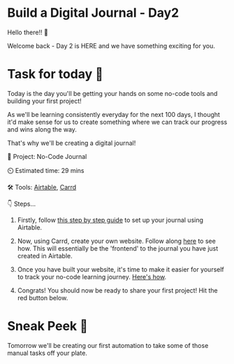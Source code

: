 # Build a Digital Journal - Day2


Hello there!! 👋

Welcome back - Day 2 is HERE and we have something exciting for you. 

# Task for today 🚀


Today is the day you'll be getting your hands on some no-code tools and building your first project! 

As we'll be learning consistently everyday for the next 100 days, I thought it'd make sense for us to create something where we can track our progress and wins along the way. 

That's why we'll be creating a digital journal! 

🧱 Project: No-Code Journal

⏲️ Estimated time: 29 mins

🛠️ Tools: [Airtable](https://www.airtable.com/), [Carrd](https://carrd.co/)

👇 Steps...

1. Firstly, follow [this step by step guide](https://mynocodejournal.com/#airtable) to set up your journal using Airtable. 

2. Now, using Carrd, create your own website. Follow along [here](https://mynocodejournal.com/#carrd) to see how. This will essentially be the 'frontend' to the journal you have just created in Airtable. 

3. Once you have built your website, it's time to make it easier for yourself to track your no-code learning journey. [Here's how](https://mynocodejournal.com/#notifications).  

4. Congrats! You should now be ready to share your first project! Hit the red button below. 

# Sneak Peek 👀

Tomorrow we'll be creating our first automation to take some of those manual tasks off your plate. 
